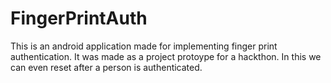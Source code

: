 # FingerPrintAuth
This is an android application made for implementing finger print authentication. It was made as a project protoype for a hackthon.
In this we can even reset after a person is authenticated. 
